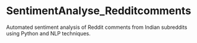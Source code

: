 # SentimentAnalyse_Redditcomments
Automated sentiment analysis of Reddit comments from Indian subreddits using Python and NLP techniques.
